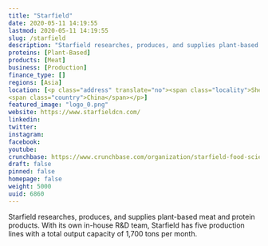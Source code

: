 ```yaml
---
title: "Starfield"
date: 2020-05-11 14:19:55
lastmod: 2020-05-11 14:19:55
slug: /starfield
description: "Starfield researches, produces, and supplies plant-based meat and protein products. With its own in-house R&D team, Starfield has five production lines with a total output capacity of 1,700 tons per month."
proteins: [Plant-Based]
products: [Meat]
business: [Production]
finance_type: []
regions: [Asia]
location: [<p class="address" translate="no"><span class="locality">Shenzhen Shi</span><br>
<span class="country">China</span></p>]
featured_image: "logo_0.png"
website: https://www.starfieldcn.com/
linkedin: 
twitter: 
instagram: 
facebook: 
youtube: 
crunchbase: https://www.crunchbase.com/organization/starfield-food-science-technology
draft: false
pinned: false
homepage: false
weight: 5000
uuid: 6860
---
```

Starfield researches, produces, and supplies plant-based meat and protein products. With its own in-house R&D team, Starfield has five production lines with a total output capacity of 1,700 tons per month.
